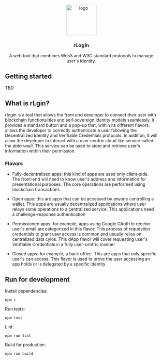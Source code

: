 <p align="middle">
    <img src="https://www.rifos.org/assets/img/logo.svg" alt="logo" height="100" >
</p>
<h3 align="middle">rLogin</h3>
<p align="middle">
    A web tool that combines Web3 and W3C standard protocols to manage user's identity.
</p>

## Getting started

TBD

<!-- we should add here a sample block for quick-integration -->

## What is rLgin?

rlogin is a tool that allows the front end developer to connect their user with blockchain functionalities and self-sovereign identity models seamlessly. It provides a standard button and a pop-up that, within its different flavors, allows the developer to correctly authenticate a user following the Decentralized Identity and Verifiable Credentials protocols. In addition, it will allow the developer to interact with a user-centric cloud like service called the _data vault_. This service can be used to store and retrieve user's information within their permission.

### Flavors

- Fully-decentralized apps: this kind of apps are used only client-side. The front-end will need to know user's address and information for presentational purposes. The core operations are performed using blockchain transactions.

- Open apps: this are apps that can be accessed by anyone controlling a wallet. This apps are usually decentralized applications where user relays some operations to a centralized service. This applications need a challenge-response authentication

- Permissioned apps: for example, apps using Google OAuth to receive user's email are categorized in this flavor. This process of requestion credentials to grant user access is common and usually relies on centralized data cylos. This dApp flavor will cover requesting user's Verifiable Credentials in a fully user-centric manner

- Closed apps: for example, a back office. This are apps that only specific user's can access. This flavor is used to prove the user accessing an app holds or is delegated by a specific identity

## Run for development

Install dependencies:

```
npm i
```

Run tests:

```
npm test
```

Lint:

```
npm run lint
```

Build for production:

```
npm run build
```
